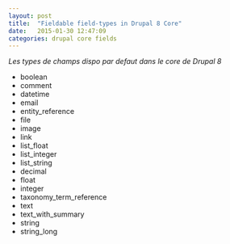 ```yaml
---
layout: post
title:  "Fieldable field-types in Drupal 8 Core"
date:   2015-01-30 12:47:09
categories: drupal core fields
---
```


*Les types de champs dispo par defaut dans le core de Drupal 8*
- boolean
- comment
- datetime
- email
- entity_reference
- file
- image
- link
- list_float
- list_integer
- list_string
- decimal
- float
- integer
- taxonomy_term_reference
- text
- text_with_summary
- string
- string_long
